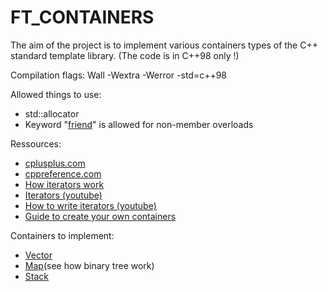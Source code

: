 # FT_CONTAINERS
The aim of the project is to implement various containers types of the C++ standard template library. (The code is in C++98 only !)

Compilation flags: Wall -Wextra -Werror -std=c++98<br/>

Allowed things to use:<br/>
<ul>
  <li>std::allocator</li>
  <li>Keyword "<a href="https://docs.microsoft.com/en-us/cpp/cpp/friend-cpp?view=msvc-160">friend</a>" is allowed for non-member overloads</li>
</ul>

Ressources: <br/> 
<ul>
  <li><a href="https://www.cplusplus.com">cplusplus.com</a></li>
  <li><a href="https://cppreference.com">cppreference.com</a></li>
  <li><a href="https://stackoverflow.com/questions/60475422/how-does-an-iterator-works-internally-in-c">How iterators work</a></li>
  <li><a href="https://www.youtube.com/watch?v=SgcHcbQ0RCQ">Iterators (youtube)</a></li>
  <li><a href="https://www.youtube.com/watch?v=F9eDv-YIOQ0">How to write iterators (youtube)</a></li>
  <li><a href="https://stdcxx.apache.org/doc/stdlibug/16-3.html">Guide to create your own containers</a></li>
</ul>

Containers to implement:<br/>
<ul>
  <li><a href="https://www.cplusplus.com/reference/vector/vector/?kw=vector">Vector</a></li>
  <li><a href="https://www.cplusplus.com/reference/map/map/?kw=map">Map</a>(see how binary tree work)</li>
  <li><a href="https://www.cplusplus.com/reference/stack/stack/?kw=stack">Stack</a></li>
</ul>
